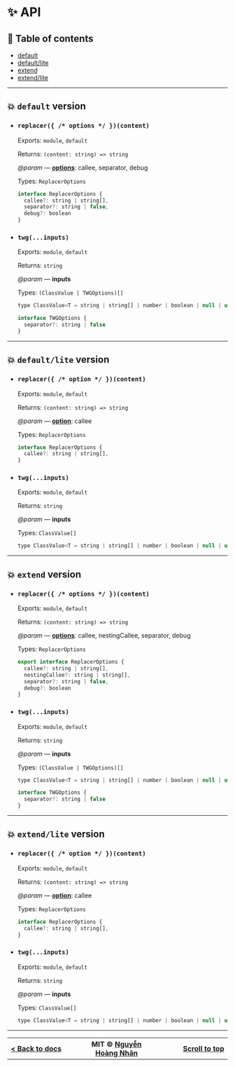# ✨ API

## 📌 Table of contents

- [default](#-default-version)
- [default/lite](#-defaultlite-version)
- [extend](#-default-version)
- [extend/lite](#-default-version)

---

## 💥 `default` version

- ### `replacer({ /* options */ })(content)`

  Exports: `module`, `default`

  Returns: `(content: string) => string`

  _@param_ — **[options](../docs/options.md#replacer-options)**: callee, separator, debug

  Types: `ReplacerOptions`

  ```js
  interface ReplacerOptions {
    callee?: string | string[],
    separator?: string | false,
    debug?: boolean
  }
  ```

- ### `twg(...inputs)`

  Exports: `module`, `default`

  Returns: `string`

  _@param_ — **inputs**

  Types: `(ClassValue | TWGOptions)[]`

  ```js
  type ClassValue<T = string | string[] | number | boolean | null | undefined> = T | T[] | Record<string, unknown>

  interface TWGOptions {
    separator?: string | false
  }
  ```

---

## 💥 `default/lite` version

- ### `replacer({ /* option */ })(content)`

  Exports: `module`, `default`

  Returns: `(content: string) => string`

  _@param_ — **[option](../docs/options.md#replacer-options)**: callee

  Types: `ReplacerOptions`

  ```js
  interface ReplacerOptions {
    callee?: string | string[],
  }
  ```

- ### `twg(...inputs)`

  Exports: `module`, `default`

  Returns: `string`

  _@param_ — **inputs**

  Types: `ClassValue[]`

  ```js
  type ClassValue<T = string | string[] | number | boolean | null | undefined> = T | T[] | Record<string, unknown>
  ```

---

## 💥 `extend` version

- ### `replacer({ /* options */ })(content)`

  Exports: `module`, `default`

  Returns: `(content: string) => string`

  _@param_ — **[options](../docs/options.md#replacer-options)**: callee, nestingCallee, separator, debug

  Types: `ReplacerOptions`

  ```js
  export interface ReplacerOptions {
    callee?: string | string[],
    nestingCallee?: string | string[],
    separator?: string | false,
    debug?: boolean
  }
  ```

- ### `twg(...inputs)`

  Exports: `module`, `default`

  Returns: `string`

  _@param_ — **inputs**

  Types: `(ClassValue | TWGOptions)[]`

  ```js
  type ClassValue<T = string | string[] | number | boolean | null | undefined> = T | T[] | Record<string, unknown>

  interface TWGOptions {
    separator?: string | false
  }
  ```

---

## 💥 `extend/lite` version

- ### `replacer({ /* option */ })(content)`

  Exports: `module`, `default`

  Returns: `(content: string) => string`

  _@param_ — **[option](../docs/options.md#replacer-options)**: callee

  Types: `ReplacerOptions`

  ```js
  interface ReplacerOptions {
    callee?: string | string[],
  }
  ```

- ### `twg(...inputs)`

  Exports: `module`, `default`

  Returns: `string`

  _@param_ — **inputs**

  Types: `ClassValue[]`

  ```js
  type ClassValue<T = string | string[] | number | boolean | null | undefined> = T | T[] | Record<string, unknown>
  ```

---

<div align="center" width="100%">
  <table>
    <tr>
      <th width="500px">
        <div align="start">
          <a href="../docs/README.md">< Back to docs</a>
        </div>
      </th>
      <th width="500px">
        <div align="center">
          MIT © <a href="https://github.com/hoangnhan2ka3">Nguyễn Hoàng Nhân</a>
        </div>
      </th>
      <th width="500px">
        <div align="end">
          <a href="#">Scroll to top</a>
        </div>
      </th>
    </tr>
  </table>
</div>
